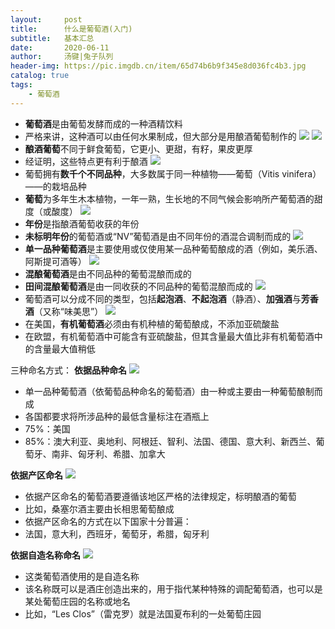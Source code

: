 ```yaml
---
layout:     post
title:      什么是葡萄酒(入门)
subtitle:   基本汇总
date:       2020-06-11
author:     汤键|兔子队列
header-img: https://pic.imgdb.cn/item/65d74b6b9f345e8d036fc4b3.jpg
catalog: true
tags:
    - 葡萄酒
---
```


- **葡萄酒**是由葡萄发酵而成的一种酒精饮料
- 严格来讲，这种酒可以由任何水果制成，但大部分是用酿酒葡萄制作的
![](https://pic.imgdb.cn/item/65d740839f345e8d0342c4f1.png)
![](https://pic.imgdb.cn/item/65d740839f345e8d0342c58f.png)
- **酿酒葡萄**不同于鲜食葡萄，它更小、更甜，有籽，果皮更厚
- 经证明，这些特点更有利于酿酒
![](https://pic.imgdb.cn/item/65d740839f345e8d0342c5e0.png)
- 葡萄拥有**数千个不同品种**，大多数属于同一种植物——葡萄（Vitis vinifera）——的栽培品种
- **葡萄**为多年生木本植物，一年一熟，生长地的不同气候会影响所产葡萄酒的甜度（或酸度）
![](https://pic.imgdb.cn/item/65d740839f345e8d0342c62c.png)
- **年份**是指酿酒葡萄收获的年份
- **未标明年份**的葡萄酒或“NV”葡萄酒是由不同年份的酒混合调制而成的
![](https://pic.imgdb.cn/item/65d740839f345e8d0342c68c.png)
- **单一品种葡萄酒**是主要使用或仅使用某一品种葡萄酿成的酒（例如，美乐酒、阿斯提可酒等）
![](https://pic.imgdb.cn/item/65d740839f345e8d0342c6d6.png)
- **混酿葡萄酒**是由不同品种的葡萄混酿而成的
- **田间混酿葡萄酒**是由一同收获的不同品种的葡萄混酿而成的
![](https://pic.imgdb.cn/item/65d740849f345e8d0342c72b.png)
- 葡萄酒可以分成不同的类型，包括**起泡酒**、**不起泡酒**（静酒）、**加强酒**与**芳香酒**（又称“味美思”）
![](https://pic.imgdb.cn/item/65d740849f345e8d0342c7a9.png)
- 在美国，**有机葡萄酒**必须由有机种植的葡萄酿成，不添加亚硫酸盐
- 在欧盟，有机葡萄酒中可能含有亚硫酸盐，但其含量最大值比非有机葡萄酒中的含量最大值稍低

三种命名方式：
**依据品种命名**
![](https://pic.imgdb.cn/item/65d740849f345e8d0342c82e.png)
- 单一品种葡萄酒（依葡萄品种命名的葡萄酒）由一种或主要由一种葡萄酿制而成
- 各国都要求将所涉品种的最低含量标注在酒瓶上
- 75%：美国
- 85%：澳大利亚、奥地利、阿根廷、智利、法国、德国、意大利、新西兰、葡萄牙、南非、匈牙利、希腊、加拿大

**依据产区命名**
![](https://pic.imgdb.cn/item/65d740849f345e8d0342c8ae.png)
- 依据产区命名的葡萄酒要遵循该地区严格的法律规定，标明酿酒的葡萄
- 比如，桑塞尔酒主要由长相思葡萄酿成
- 依据产区命名的方式在以下国家十分普遍：
- 法国，意大利，西班牙，葡萄牙，希腊，匈牙利

**依据自造名称命名**
![](https://pic.imgdb.cn/item/65d740849f345e8d0342c920.png)
- 这类葡萄酒使用的是自造名称
- 该名称既可以是酒庄创造出来的，用于指代某种特殊的调配葡萄酒，也可以是某处葡萄庄园的名称或地名
- 比如，“Les Clos”（雷克罗）就是法国夏布利的一处葡萄庄园
